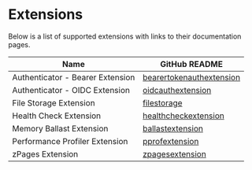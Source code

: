 # Extensions

Below is a list of supported extensions with links to their documentation pages.

| Name                             | GitHub README |
| -------------------------------- | ------------- |
| Authenticator - Bearer Extension | [bearertokenauthextension](https://github.com/open-telemetry/opentelemetry-collector-contrib/blob/v0.69.0/extension/bearertokenauthextension/README.md) |
| Authenticator - OIDC Extension   | [oidcauthextension](https://github.com/open-telemetry/opentelemetry-collector-contrib/blob/v0.69.0/extension/oidcauthextension/README.md) |
| File Storage Extension           | [filestorage](https://github.com/open-telemetry/opentelemetry-collector-contrib/blob/v0.69.0/extension/storage/filestorage/README.md) |
| Health Check Extension           | [healthcheckextension](https://github.com/open-telemetry/opentelemetry-collector-contrib/blob/v0.69.0/extension/healthcheckextension/README.md) |
| Memory Ballast Extension         | [ballastextension](https://github.com/open-telemetry/opentelemetry-collector/blob/v0.69.0/extension/ballastextension/README.md) |
| Performance Profiler Extension   | [pprofextension](https://github.com/open-telemetry/opentelemetry-collector-contrib/blob/v0.69.0/extension/pprofextension/README.md) |
| zPages Extension                 | [zpagesextension](https://github.com/open-telemetry/opentelemetry-collector/blob/v0.69.0/extension/zpagesextension/README.md) |
